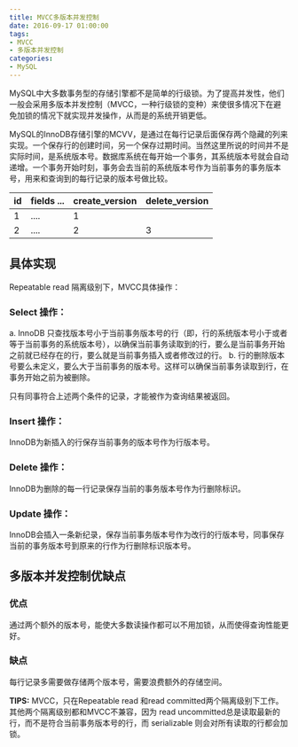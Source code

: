 ```yaml
---
title: MVCC多版本并发控制
date: 2016-09-17 01:00:00
tags:
- MVCC
- 多版本并发控制
categories:
- MySQL
---
```


MySQL中大多数事务型的存储引擎都不是简单的行级锁。为了提高并发性，他们一般会采用多版本并发控制（MVCC，一种行级锁的变种）来使很多情况下在避免加锁的情况下就实现并发操作，从而是的系统开销更低。

MySQL的InnoDB存储引擎的MCVV，是通过在每行记录后面保存两个隐藏的列来实现。一个保存行的创建时间，另一个保存过期时间。当然这里所说的时间并不是实际时间，是系统版本号。数据库系统在每开始一个事务，其系统版本号就会自动递增。一个事务开始时刻，事务会去当前的系统版本号作为当前事务的事务版本号，用来和查询到的每行记录的版本号做比较。

id  | fields ...  | create_version  | delete_version
----|-------------|-----------------|---------------
1   | ....        | 1               |
2   | ....        | 2               | 3

<!-- more -->

## 具体实现
Repeatable read 隔离级别下，MVCC具体操作：
### Select 操作：
a. InnoDB 只查找版本号小于当前事务版本号的行（即，行的系统版本号小于或者等于当前事务的系统版本号），以确保当前事务读取到的行，要么是当前事务开始之前就已经存在的行，要么就是当前事务插入或者修改过的行。
b. 行的删除版本号要么未定义，要么大于当前事务的版本号。这样可以确保当前事务读取到行，在事务开始之前为被删除。

只有同事符合上述两个条件的记录，才能被作为查询结果被返回。

### Insert 操作：
InnoDB为新插入的行保存当前事务的版本号作为行版本号。


### Delete 操作：
InnoDB为删除的每一行记录保存当前的事务版本号作为行删除标识。

### Update 操作：
InnoDB会插入一条新纪录，保存当前事务版本号作为改行的行版本号，同事保存当前的事务版本号到原来的行作为行删除标识版本号。



## 多版本并发控制优缺点
### 优点
通过两个额外的版本号，能使大多数读操作都可以不用加锁，从而使得查询性能更好。

### 缺点
每行记录多需要做存储两个版本号，需要浪费额外的存储空间。

**TIPS:**
MVCC，只在Repeatable read 和read committed两个隔离级别下工作。其他两个隔离级别都和MVCC不兼容，因为 read uncommitted总是读取最新的行，而不是符合当前事务版本号的行，而 serializable 则会对所有读取的行都会加锁。
